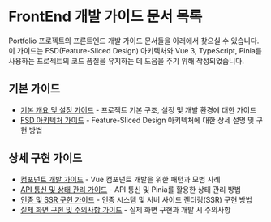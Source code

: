 # FrontEnd 개발 가이드 문서 목록

Portfolio 프로젝트의 프론트엔드 개발 가이드 문서들을 아래에서 찾으실 수 있습니다. 이 가이드는 FSD(Feature-Sliced Design) 아키텍처와 Vue 3, TypeScript, Pinia를 사용하는 프로젝트의 코드 품질을 유지하는 데 도움을 주기 위해 작성되었습니다.

## 기본 가이드

- [기본 개요 및 설정 가이드](./README.md) - 프로젝트 기본 구조, 설정 및 개발 환경에 대한 가이드
- [FSD 아키텍처 가이드](./fsd-architecture-guide.md) - Feature-Sliced Design 아키텍처에 대한 상세 설명 및 구현 방법

## 상세 구현 가이드

- [컴포넌트 개발 가이드](./component-guide.md) - Vue 컴포넌트 개발을 위한 패턴과 모범 사례
- [API 통신 및 상태 관리 가이드](./api-store-guide.md) - API 통신 및 Pinia를 활용한 상태 관리 방법
- [인증 및 SSR 구현 가이드](./auth-ssr-guide.md) - 인증 시스템 및 서버 사이드 렌더링(SSR) 구현 방법
- [실제 화면 구현 및 주의사항 가이드](./page-implementation-guide.md) - 실제 화면 구현과 개발 시 주의사항
